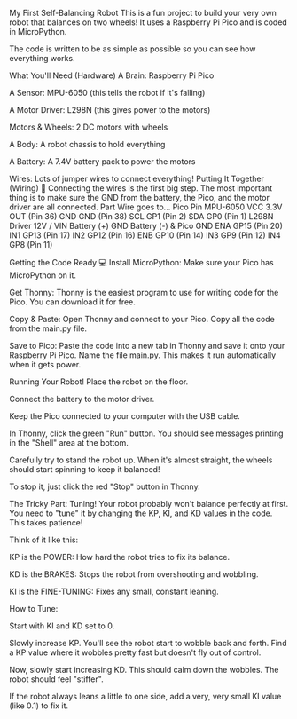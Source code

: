 My First Self-Balancing Robot
This is a fun project to build your very own robot that balances on two wheels! It uses a Raspberry Pi Pico and is coded in MicroPython.

The code is written to be as simple as possible so you can see how everything works.

What You'll Need (Hardware) 
A Brain: Raspberry Pi Pico

A Sensor: MPU-6050 (this tells the robot if it's falling)

A Motor Driver: L298N (this gives power to the motors)

Motors & Wheels: 2 DC motors with wheels

A Body: A robot chassis to hold everything

A Battery: A 7.4V battery pack to power the motors

Wires: Lots of jumper wires to connect everything!
Putting It Together (Wiring) 🔌
Connecting the wires is the first big step. The most important thing is to make sure the GND from the battery, the Pico, and the motor driver are all connected.
Part	Wire goes to...	Pico Pin
MPU-6050	VCC	3.3V OUT (Pin 36)
GND	GND (Pin 38)
SCL	GP1 (Pin 2)
SDA	GP0 (Pin 1)
L298N Driver	12V / VIN	Battery (+)
GND	Battery (-) & Pico GND
ENA	GP15 (Pin 20)
IN1	GP13 (Pin 17)
IN2	GP12 (Pin 16)
ENB	GP10 (Pin 14)
IN3	GP9 (Pin 12)
IN4	GP8 (Pin 11)

Getting the Code Ready 💻
Install MicroPython: Make sure your Pico has MicroPython on it.

Get Thonny: Thonny is the easiest program to use for writing code for the Pico. You can download it for free.

Copy & Paste: Open Thonny and connect to your Pico. Copy all the code from the main.py file.

Save to Pico: Paste the code into a new tab in Thonny and save it onto your Raspberry Pi Pico. Name the file main.py. This makes it run automatically when it gets power.

Running Your Robot! 
Place the robot on the floor.

Connect the battery to the motor driver.

Keep the Pico connected to your computer with the USB cable.

In Thonny, click the green "Run" button. You should see messages printing in the "Shell" area at the bottom.

Carefully try to stand the robot up. When it's almost straight, the wheels should start spinning to keep it balanced!

To stop it, just click the red "Stop" button in Thonny.

The Tricky Part: Tuning! 
Your robot probably won't balance perfectly at first. You need to "tune" it by changing the KP, KI, and KD values in the code. This takes patience!

Think of it like this:

KP is the POWER: How hard the robot tries to fix its balance.

KD is the BRAKES: Stops the robot from overshooting and wobbling.

KI is the FINE-TUNING: Fixes any small, constant leaning.

How to Tune:

Start with KI and KD set to 0.

Slowly increase KP. You'll see the robot start to wobble back and forth. Find a KP value where it wobbles pretty fast but doesn't fly out of control.

Now, slowly start increasing KD. This should calm down the wobbles. The robot should feel "stiffer".

If the robot always leans a little to one side, add a very, very small KI value (like 0.1) to fix it.
